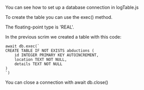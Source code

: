 You can see how to set up a database connection in logTable.js

To create the table you can use the exec() method.

The floating-point type is 'REAL'.

In the previous scrim we created a table with this code:

    await db.exec(`
    CREATE TABLE IF NOT EXISTS abductions (
        id INTEGER PRIMARY KEY AUTOINCREMENT,
        location TEXT NOT NULL,
        details TEXT NOT NULL
    )
    `)

You can close a connection with
    await db.close()